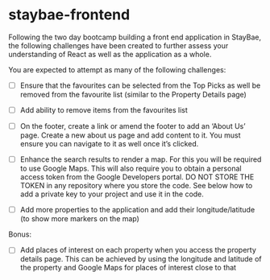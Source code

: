 # staybae-frontend

Following the two day bootcamp building a front end application in StayBae, the following
challenges have been created to further assess your understanding of React as well as the
application as a whole.

You are expected to attempt as many of the following challenges:

- [ ] Ensure that the favourites can be selected from the Top Picks as well be removed from the
favourite list (similar to the Property Details page)

- [ ] Add ability to remove items from the favourites list

- [ ] On the footer, create a link or amend the footer to add an ‘About Us’ page. Create a new about
us page and add content to it. You must ensure you can navigate to it as well once it’s clicked.

- [ ] Enhance the search results to render a map. For this you will be required to use Google Maps.
This will also require you to obtain a personal access token from the Google Developers portal.
DO NOT STORE THE TOKEN in any repository where you store the code. See below how to
add a private key to your project and use it in the code.

- [ ]  Add more properties to the application and add their longitude/latitude (to show more markers
on the map)

Bonus:
- [ ] Add places of interest on each property when you access the property details page. This can
be achieved by using the longitude and latitude of the property and Google Maps for places of
interest close to that